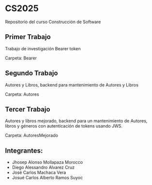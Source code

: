 # CS2025
Repositorio del curso Construcción de Software

## Primer Trabajo

Trabajo de investigación Bearer token

Carpeta: Bearer

## Segundo Trabajo

Autores y Libros, backend para mantenimiento de Autores y Libros

Carpeta: Autores

## Tercer Trabajo

Autores y libros mejorado, backend para un mantenimiento de Autores, libros y géneros con autenticación de tokens usando JWS.

Carpeta: AutoresMejorado

## Integrantes:
- Jhosep Alonso Mollapaza Morocco
- Diego Alessandro Alvarez Cruz
- José Carlos Machaca Vera
- Josué Carlos Alberto Ramos Suyoc
